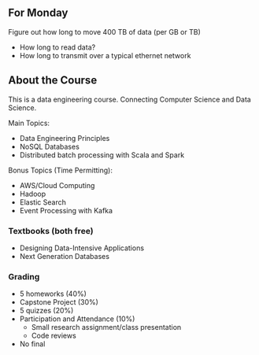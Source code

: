 ## For Monday

Figure out how long to move 400 TB of data (per GB or TB)

* How long to read data?
* How long to transmit over a typical ethernet network


## About the Course

This is a data engineering course. Connecting Computer Science and Data Science.

Main Topics:

* Data Engineering Principles
* NoSQL Databases
* Distributed batch processing with Scala and Spark

Bonus Topics (Time Permitting):

* AWS/Cloud Computing
* Hadoop
* Elastic Search
* Event Processing with Kafka

### Textbooks (both free)

* Designing Data-Intensive Applications
* Next Generation Databases

### Grading

* 5 homeworks (40%)
* Capstone Project (30%)
* 5 quizzes (20%)
* Participation and Attendance (10%)
	* Small research assignment/class presentation
	* Code reviews
* No final